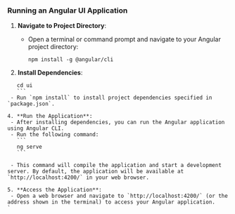 ### Running an Angular UI Application

1. **Navigate to Project Directory**:
   - Open a terminal or command prompt and navigate to your Angular project directory:
     ```
     npm install -g @angular/cli
     ```

   

3. **Install Dependencies**:
  ```
     cd ui
     ```
   - Run `npm install` to install project dependencies specified in `package.json`.

4. **Run the Application**:
   - After installing dependencies, you can run the Angular application using Angular CLI.
   - Run the following command:
     ```
     ng serve
     ```
   
   - This command will compile the application and start a development server. By default, the application will be available at `http://localhost:4200/` in your web browser.

5. **Access the Application**:
   - Open a web browser and navigate to `http://localhost:4200/` (or the address shown in the terminal) to access your Angular application.
`